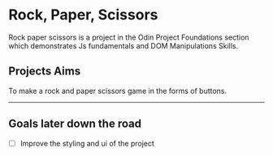 # Rock, Paper, Scissors

Rock paper scissors is a project in the Odin Project Foundations section which demonstrates Js fundamentals and DOM Manipulations Skills.


## Projects Aims

To make a rock and paper scissors game in the forms of buttons.


---
## Goals later down the road

- [ ] Improve the styling and ui of the project
  


